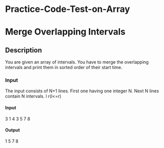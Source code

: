# Practice-Code-Test-on-Array
# Merge Overlapping Intervals
## Description
You are given an array of intervals. You have to merge the overlapping intervals and print them in sorted order of their start time.
### Input
The input consists of N+1 lines. First one having one integer N. Next N lines contain N intervals. l r(l<=r)

#### Input
3
1 4
3 5
7 8

#### Output
1 5
7 8
